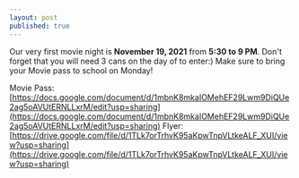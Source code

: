 ```yaml
---
layout: post
published: true
---
```

Our very first movie night is **November 19, 2021** from **5:30 to 9 PM**. Don't forget that you will need 3 cans on the day of to enter:) Make sure to bring your Movie pass to school on Monday!


Movie Pass: [https://docs.google.com/document/d/1mbnK8mkaIOMehEF29Lwm9DiQUe2ag5oAVUtERNLLxrM/edit?usp=sharing](https://docs.google.com/document/d/1mbnK8mkaIOMehEF29Lwm9DiQUe2ag5oAVUtERNLLxrM/edit?usp=sharing)
Flyer: [https://drive.google.com/file/d/1TLk7orTrhvK95aKpwTnpVLtkeALF_XUI/view?usp=sharing](https://drive.google.com/file/d/1TLk7orTrhvK95aKpwTnpVLtkeALF_XUI/view?usp=sharing)
